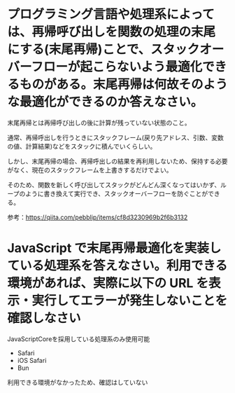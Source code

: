 # プログラミング言語や処理系によっては、再帰呼び出しを関数の処理の末尾にする(末尾再帰)ことで、スタックオーバーフローが起こらないよう最適化できるものがある。末尾再帰は何故そのような最適化ができるのか答えなさい。
末尾再帰とは再帰呼び出しの後に計算が残っていない状態のこと。

通常、再帰呼出しを行うときにスタックフレーム(戻り先アドレス、引数、変数の値、計算結果)などをスタックに積んでいくらしい。

しかし、末尾再帰の場合、再帰呼出しの結果を再利用しないため、保持する必要がなく、現在のスタックフレームを上書きするだけでよい。

そのため、関数を新しく呼び出してスタックがどんどん深くなってはいかず、ループのように書き換えて実行でき、スタックオーバーフローを防ぐことができる。

参考：https://qiita.com/pebblip/items/cf8d3230969b2f6b3132

# JavaScript で末尾再帰最適化を実装している処理系を答えなさい。利用できる環境があれば、実際に以下の URL を表示・実行してエラーが発生しないことを確認しなさい

JavaScriptCoreを採用している処理系のみ使用可能
- Safari
- iOS Safari
- Bun

利用できる環境がなかったため、確認はしていない